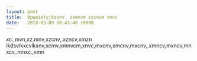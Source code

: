```yaml
---
layout: post
title:  Opwaietyjkzsnv  zxmnvm xzcnvm xnvc
date:   2018-03-09 10:43:40 +0000
---
```



xc.,mvn,xz.mnv,xzcnv,.xzncv,xmzn  lkdsvlkxcvlkxnv,xcmv,xmnvcm,xnvc,mxcnv,xmcnv,mxcnv,.xmncv,mxncv,mnxcv,.mnxc.,vmn